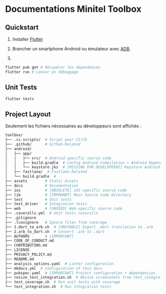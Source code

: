 # Documentations Minitel Toolbox

## Quickstart

1. Installer [Flutter](https://flutter.dev/docs/get-started/install)

2. Brancher un smartphone Android ou émulateur avec [ADB](https://developer.android.com/studio/command-line/adb).
3. 

```sh
flutter pub get # Récupérer les dépendances
flutter run # Lancer en déboggage
```

## Unit Tests

```sh
flutter tests
```

## Project Layout

Seulement les fichiers nécessaires au développeurs sont affichés :

```sh
toolbox/
├── .ci-scripts/  # Script pour CI/CD
├── .github/      # Github-Related
├── android/
│   ├── app/
│   │   ├── src/  # Android-specific source code
│   │   ├── build.gradle  # Config Android Compilation + Android Dependencies
│   │   └── keystore.jks  # [MISSING FOR DEVELOPPERS] Keystore Android
│   ├── fastlane/  # Fastlane-Related
│   └── build.gradle  #
├── assets        # Static Assets
├── docs          # Documentation
├── ios           # [OBSOLETE] iOS-specific source code
├── lib           # [IMPORANT] Main Source Code Directory
├── test          # Unit tests
├── test_driver   # Integration tests
├── web           # [UNUSED] Web-specific source code
├── .coveralls.yml  # Unit tests coveralls
├── .gitignore
├── .lcovignore   # Ignore files from coverage
├── 1.dart_to_arb.sh  # [UNSTABLE] Export .dart translation to .arb
├── 2.arb_to_dart.sh  # Convert .arb to .dart
├── AUTHORS       # [IMPORTANT] 
├── CODE_OF_CONDUCT.md
├── CONTRIBUTING.md
├── LICENSE
├── PRIVACY_POLICY.md
├── README.md
├── analysis_options.yaml  # Linter configuration
├── mkdocs.yml  # Configuration of this docs
├── pubspec.yaml  # [IMPORTANT] Project configuration + dependencies
├── resize_test_integration.sh  # Resize screenshots from test_integration.sh
├── test_coverage.sh  # Run unit tests with coverage
└── test_integration.sh  # Run integration tests
```
